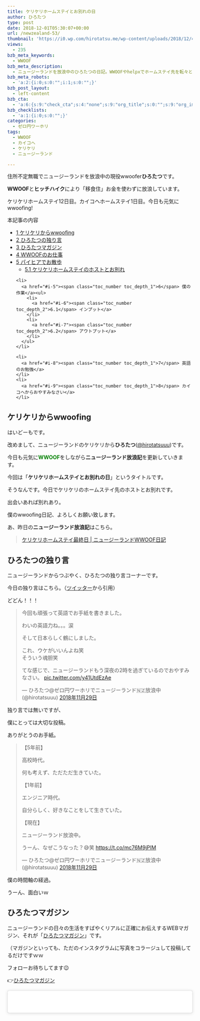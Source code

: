 ```yaml
---
title: ケリケリホームステイとお別れの日
author: ひろたつ
type: post
date: 2018-12-01T05:30:07+00:00
url: /newzealand-53/
thumbnail: 'https://i0.wp.com/hirotatsu.me/wp-content/uploads/2018/12/43f5a9fb56465eecb3e2775925dcede4.png?fit=304%2C171&ssl=1'
views:
  - 235
bzb_meta_keywords:
  - WWOOF
bzb_meta_description:
  - ニュージーランドを放浪中のひろたつの日記。WWOOFやhelpxでホームステイ先を転々とし、ヒッチハイクで移動する。今日も元気にwwoofing！
bzb_meta_robots:
  - 'a:2:{i:0;s:0:"";i:1;s:0:"";}'
bzb_post_layout:
  - left-content
bzb_cta:
  - 'a:6:{s:9:"check_cta";s:4:"none";s:9:"org_title";s:0:"";s:9:"org_image";s:0:"";s:11:"org_content";s:0:"";s:15:"org_button_text";s:0:"";s:14:"org_button_url";s:0:"";}'
bzb_checklists:
  - 'a:1:{i:0;s:0:"";}'
categories:
  - ゼロ円ワーホリ
tags:
  - WWOOF
  - カイコへ
  - ケリケリ
  - ニュージーランド

---
```

住所不定無職でニュージーランドを放浪中の現役wwoofer**ひろたつ**です。
  
**WWOOF**と**ヒッチハイク**により「移食住」お金を使わずに放浪しています。
  
ケリケリホームステイ12日目。カイコヘホームステイ1日目。今日も元気にwwoofing!

<!--more-->

<div id="toc_container" class="toc_transparent no_bullets">
  <p class="toc_title">
    本記事の内容
  </p>
  
  <ul class="toc_list">
    <li>
      <a href="#wwoofing"><span class="toc_number toc_depth_1">1</span> ケリケリからwwoofing</a>
    </li>
    <li>
      <a href="#i"><span class="toc_number toc_depth_1">2</span> ひろたつの独り言</a>
    </li>
    <li>
      <a href="#i-2"><span class="toc_number toc_depth_1">3</span> ひろたつマガジン</a>
    </li>
    <li>
      <a href="#WWOOF"><span class="toc_number toc_depth_1">4</span> WWOOFのお仕事</a>
    </li>
    <li>
      <a href="#i-3"><span class="toc_number toc_depth_1">5</span> パイヒアでお散歩</a><ul>
        <li>
          <a href="#i-4"><span class="toc_number toc_depth_2">5.1</span> ケリケリホームステイのホストとお別れ</a>
        </li>
      </ul>
    </li>
    
    <li>
      <a href="#i-5"><span class="toc_number toc_depth_1">6</span> 僕の作業</a><ul>
        <li>
          <a href="#i-6"><span class="toc_number toc_depth_2">6.1</span> インプット</a>
        </li>
        <li>
          <a href="#i-7"><span class="toc_number toc_depth_2">6.2</span> アウトプット</a>
        </li>
      </ul>
    </li>
    
    <li>
      <a href="#i-8"><span class="toc_number toc_depth_1">7</span> 英語のお勉強</a>
    </li>
    <li>
      <a href="#i-9"><span class="toc_number toc_depth_1">8</span> カイコヘからおやすみなさい</a>
    </li>
  </ul>
</div>

## <span id="wwoofing">ケリケリからwwoofing</span>

はいどーもです。
  
改めまして、ニュージーランドのケリケリから**ひろたつ**</a>(<a href="https://twitter.com/hirotatsuuu" rel="noopener" target="_blank">@hirotatsuuu</a>)です。
  
今日も元気に<span style="color: green; font-weight: bold;">WWOOF</span>をしながら**ニュージーランド放浪記**を更新していきます。

今回は「**ケリケリホームステイとお別れの日**」というタイトルです。

そうなんです。今日でケリケリのホームステイ先のホストとお別れです。
  
出会いあれば別れあり。

僕のwwoofing日記、よろしくお願い致します。

あ、昨日の**ニュージーランド放浪記**はこちら。

<blockquote class="wp-embedded-content" data-secret="carPpvk52S">
  <p>
    <a href="https://hirotatsu.me/newzealand-52/">ケリケリホームステイ最終日 | ニュージーランドWWOOF日記</a>
  </p>
</blockquote>

<iframe class="wp-embedded-content" sandbox="allow-scripts" security="restricted" style="position: absolute; clip: rect(1px, 1px, 1px, 1px);" src="https://hirotatsu.me/newzealand-52/embed/#?secret=carPpvk52S" data-secret="carPpvk52S" width="500" height="282" title="&#8220;ケリケリホームステイ最終日 | ニュージーランドWWOOF日記&#8221; &#8212; 世界のひろたつから" frameborder="0" marginwidth="0" marginheight="0" scrolling="no"></iframe>

## <span id="i">ひろたつの独り言</span>

ニュージーランドからつぶやく、ひろたつの独り言コーナーです。

今日の独り言はこちら。（<a href="https://twitter.com/hirotatsuuu" rel="noopener" target="_blank">ツイッター</a>から引用）

どどん！！！

<blockquote class="twitter-tweet" data-lang="ja">
  <p lang="ja" dir="ltr">
    今回も頑張って英語でお手紙を書きました。
  </p>
  
  <p>
    わいの英語力ね。。。涙
  </p>
  
  <p>
    そして日本らしく鶴にしました。
  </p>
  
  <p>
    これ、ウケがいいんよね笑<br />そういう魂胆笑
  </p>
  
  <p>
    てな感じで、ニュージーランドもう深夜の2時を過ぎているのでおやすみなさい。 <a href="https://t.co/y41UtdEzAe">pic.twitter.com/y41UtdEzAe</a>
  </p>
  
  <p>
    &mdash; ひろたつ@ゼロ円ワーホリでニュージーランド🇳🇿放浪中 (@hirotatsuuu) <a href="https://twitter.com/hirotatsuuu/status/1068129176366964737?ref_src=twsrc%5Etfw">2018年11月29日</a>
  </p>
</blockquote>



独り言では無いですが、
  
僕にとっては大切な投稿。
  
ありがとうのお手紙。

<blockquote class="twitter-tweet" data-lang="ja">
  <p lang="ja" dir="ltr">
    【5年前】
  </p>
  
  <p>
    高校時代。
  </p>
  
  <p>
    何も考えず、ただただ生きていた。
  </p>
  
  <p>
    【1年前】
  </p>
  
  <p>
    エンジニア時代。
  </p>
  
  <p>
    自分らしく、好きなことをして生きていた。
  </p>
  
  <p>
    【現在】
  </p>
  
  <p>
    ニュージーランド放浪中。
  </p>
  
  <p>
    うーん、なぜこうなった？😅笑 <a href="https://t.co/mc76M9jPIM">https://t.co/mc76M9jPIM</a>
  </p>
  
  <p>
    &mdash; ひろたつ@ゼロ円ワーホリでニュージーランド🇳🇿放浪中 (@hirotatsuuu) <a href="https://twitter.com/hirotatsuuu/status/1068134755374313472?ref_src=twsrc%5Etfw">2018年11月29日</a>
  </p>
</blockquote>



僕の時間軸の経過。
  
うーん、面白いｗ

## <span id="i-2">ひろたつマガジン</span>

ニュージーランドの日々の生活をすばやくリアルに正確にお伝えするWEBマガジン、それが「<a href="https://www.instagram.com/hirotatsu_mag" rel="noopener" target="_blank">ひろたつマガジン</a>」です。
  
（マガジンといっても、ただのインスタグラムに写真をコラージュして投稿してるだけですｗｗ

フォローお待ちしてます😉
  
👉<a href="https://www.instagram.com/hirotatsu_mag" rel="noopener" target="_blank">ひろたつマガジン</a>

<blockquote class="instagram-media" data-instgrm-permalink="https://www.instagram.com/p/Bq4XqsoAj3l/?utm_source=ig_embed&utm_medium=loading" data-instgrm-version="12" style=" background:#FFF; border:0; border-radius:3px; box-shadow:0 0 1px 0 rgba(0,0,0,0.5),0 1px 10px 0 rgba(0,0,0,0.15); margin: 1px; max-width:540px; min-width:326px; padding:0; width:99.375%; width:-webkit-calc(100% - 2px); width:calc(100% - 2px);">
  <div style="padding:16px;">
    <a href="https://www.instagram.com/p/Bq4XqsoAj3l/?utm_source=ig_embed&utm_medium=loading" style=" background:#FFFFFF; line-height:0; padding:0 0; text-align:center; text-decoration:none; width:100%;" target="_blank"> </p> 
    
    <div style=" display: flex; flex-direction: row; align-items: center;">
      <div style="background-color: #F4F4F4; border-radius: 50%; flex-grow: 0; height: 40px; margin-right: 14px; width: 40px;">
      </div>
      
      <div style="display: flex; flex-direction: column; flex-grow: 1; justify-content: center;">
        <div style=" background-color: #F4F4F4; border-radius: 4px; flex-grow: 0; height: 14px; margin-bottom: 6px; width: 100px;">
        </div>
        
        <div style=" background-color: #F4F4F4; border-radius: 4px; flex-grow: 0; height: 14px; width: 60px;">
        </div>
      </div>
    </div>
    
    <div style="padding: 19% 0;">
    </div>
    
    <div style="display:block; height:50px; margin:0 auto 12px; width:50px;">
      <svg width="50px" height="50px" viewBox="0 0 60 60" version="1.1" xmlns="https://www.w3.org/2000/svg" xmlns:xlink="https://www.w3.org/1999/xlink"><g stroke="none" stroke-width="1" fill="none" fill-rule="evenodd"><g transform="translate(-511.000000, -20.000000)" fill="#000000"><g><path d="M556.869,30.41 C554.814,30.41 553.148,32.076 553.148,34.131 C553.148,36.186 554.814,37.852 556.869,37.852 C558.924,37.852 560.59,36.186 560.59,34.131 C560.59,32.076 558.924,30.41 556.869,30.41 M541,60.657 C535.114,60.657 530.342,55.887 530.342,50 C530.342,44.114 535.114,39.342 541,39.342 C546.887,39.342 551.658,44.114 551.658,50 C551.658,55.887 546.887,60.657 541,60.657 M541,33.886 C532.1,33.886 524.886,41.1 524.886,50 C524.886,58.899 532.1,66.113 541,66.113 C549.9,66.113 557.115,58.899 557.115,50 C557.115,41.1 549.9,33.886 541,33.886 M565.378,62.101 C565.244,65.022 564.756,66.606 564.346,67.663 C563.803,69.06 563.154,70.057 562.106,71.106 C561.058,72.155 560.06,72.803 558.662,73.347 C557.607,73.757 556.021,74.244 553.102,74.378 C549.944,74.521 548.997,74.552 541,74.552 C533.003,74.552 532.056,74.521 528.898,74.378 C525.979,74.244 524.393,73.757 523.338,73.347 C521.94,72.803 520.942,72.155 519.894,71.106 C518.846,70.057 518.197,69.06 517.654,67.663 C517.244,66.606 516.755,65.022 516.623,62.101 C516.479,58.943 516.448,57.996 516.448,50 C516.448,42.003 516.479,41.056 516.623,37.899 C516.755,34.978 517.244,33.391 517.654,32.338 C518.197,30.938 518.846,29.942 519.894,28.894 C520.942,27.846 521.94,27.196 523.338,26.654 C524.393,26.244 525.979,25.756 528.898,25.623 C532.057,25.479 533.004,25.448 541,25.448 C548.997,25.448 549.943,25.479 553.102,25.623 C556.021,25.756 557.607,26.244 558.662,26.654 C560.06,27.196 561.058,27.846 562.106,28.894 C563.154,29.942 563.803,30.938 564.346,32.338 C564.756,33.391 565.244,34.978 565.378,37.899 C565.522,41.056 565.552,42.003 565.552,50 C565.552,57.996 565.522,58.943 565.378,62.101 M570.82,37.631 C570.674,34.438 570.167,32.258 569.425,30.349 C568.659,28.377 567.633,26.702 565.965,25.035 C564.297,23.368 562.623,22.342 560.652,21.575 C558.743,20.834 556.562,20.326 553.369,20.18 C550.169,20.033 549.148,20 541,20 C532.853,20 531.831,20.033 528.631,20.18 C525.438,20.326 523.257,20.834 521.349,21.575 C519.376,22.342 517.703,23.368 516.035,25.035 C514.368,26.702 513.342,28.377 512.574,30.349 C511.834,32.258 511.326,34.438 511.181,37.631 C511.035,40.831 511,41.851 511,50 C511,58.147 511.035,59.17 511.181,62.369 C511.326,65.562 511.834,67.743 512.574,69.651 C513.342,71.625 514.368,73.296 516.035,74.965 C517.703,76.634 519.376,77.658 521.349,78.425 C523.257,79.167 525.438,79.673 528.631,79.82 C531.831,79.965 532.853,80.001 541,80.001 C549.148,80.001 550.169,79.965 553.369,79.82 C556.562,79.673 558.743,79.167 560.652,78.425 C562.623,77.658 564.297,76.634 565.965,74.965 C567.633,73.296 568.659,71.625 569.425,69.651 C570.167,67.743 570.674,65.562 570.82,62.369 C570.966,59.17 571,58.147 571,50 C571,41.851 570.966,40.831 570.82,37.631"></path></g></g></g></svg>
    </div>
    
    <div style="padding-top: 8px;">
      <div style=" color:#3897f0; font-family:Arial,sans-serif; font-size:14px; font-style:normal; font-weight:550; line-height:18px;">
        View this post on Instagram
      </div>
    </div>
    
    <div style="padding: 12.5% 0;">
    </div>
    
    <div style="display: flex; flex-direction: row; margin-bottom: 14px; align-items: center;">
      <div>
        <div style="background-color: #F4F4F4; border-radius: 50%; height: 12.5px; width: 12.5px; transform: translateX(0px) translateY(7px);">
        </div>
        
        <div style="background-color: #F4F4F4; height: 12.5px; transform: rotate(-45deg) translateX(3px) translateY(1px); width: 12.5px; flex-grow: 0; margin-right: 14px; margin-left: 2px;">
        </div>
        
        <div style="background-color: #F4F4F4; border-radius: 50%; height: 12.5px; width: 12.5px; transform: translateX(9px) translateY(-18px);">
        </div>
      </div>
      
      <div style="margin-left: 8px;">
        <div style=" background-color: #F4F4F4; border-radius: 50%; flex-grow: 0; height: 20px; width: 20px;">
        </div>
        
        <div style=" width: 0; height: 0; border-top: 2px solid transparent; border-left: 6px solid #f4f4f4; border-bottom: 2px solid transparent; transform: translateX(16px) translateY(-4px) rotate(30deg)">
        </div>
      </div>
      
      <div style="margin-left: auto;">
        <div style=" width: 0px; border-top: 8px solid #F4F4F4; border-right: 8px solid transparent; transform: translateY(16px);">
        </div>
        
        <div style=" background-color: #F4F4F4; flex-grow: 0; height: 12px; width: 16px; transform: translateY(-4px);">
        </div>
        
        <div style=" width: 0; height: 0; border-top: 8px solid #F4F4F4; border-left: 8px solid transparent; transform: translateY(-4px) translateX(8px);">
        </div>
      </div>
    </div>
    
    <div style="display: flex; flex-direction: column; flex-grow: 1; justify-content: center; margin-bottom: 24px;">
      <div style=" background-color: #F4F4F4; border-radius: 4px; flex-grow: 0; height: 14px; margin-bottom: 6px; width: 224px;">
      </div>
      
      <div style=" background-color: #F4F4F4; border-radius: 4px; flex-grow: 0; height: 14px; width: 144px;">
      </div>
    </div>
    
    <p>
      </a>
    </p>
    
    <p style=" color:#c9c8cd; font-family:Arial,sans-serif; font-size:14px; line-height:17px; margin-bottom:0; margin-top:8px; overflow:hidden; padding:8px 0 7px; text-align:center; text-overflow:ellipsis; white-space:nowrap;">
      <a href="https://www.instagram.com/p/Bq4XqsoAj3l/?utm_source=ig_embed&utm_medium=loading" style=" color:#c9c8cd; font-family:Arial,sans-serif; font-size:14px; font-style:normal; font-weight:normal; line-height:17px; text-decoration:none;" target="_blank">ひろたつマガジンさん(@hirotatsu_mag)がシェアした投稿</a> &#8211; <time style=" font-family:Arial,sans-serif; font-size:14px; line-height:17px;" datetime="2018-12-02T09:59:05+00:00">2018年12月月2日午前1時59分PST</time>
    </p></div> </blockquote> 
    
    <p>
    </p>
    
    <h2>
      <span id="WWOOF">WWOOFのお仕事</span>
    </h2>
    
    <blockquote class="twitter-tweet" data-lang="ja">
      <p lang="ja" dir="ltr">
        昨日のWWOOFのお仕事
      </p>
      
      <p>
        &#8211; ペンキ塗り
      </p>
      
      <p>
        寝落ちしたので昨日のやつです&#8230;😅
      </p>
      
      <p>
        午前中はパイヒアというところを散歩して、午後からペンキ塗ってました。
      </p>
      
      <p>
        ホストからは「ITエンジニア辞めてペンキ職人になりなさい」って言われました。
      </p>
      
      <p>
        なんかセンスあったみたいです。
      </p>
      
      <p>
        今後は、ペンキ職人のひろたつで😉
      </p>
      
      <p>
        &mdash; ひろたつ@ゼロ円ワーホリでニュージーランド🇳🇿放浪中 (@hirotatsuuu) <a href="https://twitter.com/hirotatsuuu/status/1068697359960272896?ref_src=twsrc%5Etfw">2018年12月1日</a>
      </p>
    </blockquote>
    
    <p>
    </p>
    
    <p>
      WWOOFのお仕事はペンキ塗りでした。<br /> そして「ペンキ職人」に任命されました。
    </p>
    
    <p>
      ITエンジニアのひろたつ改め、ペンキ職人のひろたつです。<br /> 以後よろしくです！笑
    </p>
    
    <h2>
      <span id="i-3">パイヒアでお散歩</span>
    </h2>
    
    <blockquote class="instagram-media" data-instgrm-permalink="https://www.instagram.com/p/Bq04sPUAHGO/?utm_source=ig_embed&utm_medium=loading" data-instgrm-version="12" style=" background:#FFF; border:0; border-radius:3px; box-shadow:0 0 1px 0 rgba(0,0,0,0.5),0 1px 10px 0 rgba(0,0,0,0.15); margin: 1px; max-width:540px; min-width:326px; padding:0; width:99.375%; width:-webkit-calc(100% - 2px); width:calc(100% - 2px);">
      <div style="padding:16px;">
        <a href="https://www.instagram.com/p/Bq04sPUAHGO/?utm_source=ig_embed&utm_medium=loading" style=" background:#FFFFFF; line-height:0; padding:0 0; text-align:center; text-decoration:none; width:100%;" target="_blank"> </p> 
        
        <div style=" display: flex; flex-direction: row; align-items: center;">
          <div style="background-color: #F4F4F4; border-radius: 50%; flex-grow: 0; height: 40px; margin-right: 14px; width: 40px;">
          </div>
          
          <div style="display: flex; flex-direction: column; flex-grow: 1; justify-content: center;">
            <div style=" background-color: #F4F4F4; border-radius: 4px; flex-grow: 0; height: 14px; margin-bottom: 6px; width: 100px;">
            </div>
            
            <div style=" background-color: #F4F4F4; border-radius: 4px; flex-grow: 0; height: 14px; width: 60px;">
            </div>
          </div>
        </div>
        
        <div style="padding: 19% 0;">
        </div>
        
        <div style="display:block; height:50px; margin:0 auto 12px; width:50px;">
          <svg width="50px" height="50px" viewBox="0 0 60 60" version="1.1" xmlns="https://www.w3.org/2000/svg" xmlns:xlink="https://www.w3.org/1999/xlink"><g stroke="none" stroke-width="1" fill="none" fill-rule="evenodd"><g transform="translate(-511.000000, -20.000000)" fill="#000000"><g><path d="M556.869,30.41 C554.814,30.41 553.148,32.076 553.148,34.131 C553.148,36.186 554.814,37.852 556.869,37.852 C558.924,37.852 560.59,36.186 560.59,34.131 C560.59,32.076 558.924,30.41 556.869,30.41 M541,60.657 C535.114,60.657 530.342,55.887 530.342,50 C530.342,44.114 535.114,39.342 541,39.342 C546.887,39.342 551.658,44.114 551.658,50 C551.658,55.887 546.887,60.657 541,60.657 M541,33.886 C532.1,33.886 524.886,41.1 524.886,50 C524.886,58.899 532.1,66.113 541,66.113 C549.9,66.113 557.115,58.899 557.115,50 C557.115,41.1 549.9,33.886 541,33.886 M565.378,62.101 C565.244,65.022 564.756,66.606 564.346,67.663 C563.803,69.06 563.154,70.057 562.106,71.106 C561.058,72.155 560.06,72.803 558.662,73.347 C557.607,73.757 556.021,74.244 553.102,74.378 C549.944,74.521 548.997,74.552 541,74.552 C533.003,74.552 532.056,74.521 528.898,74.378 C525.979,74.244 524.393,73.757 523.338,73.347 C521.94,72.803 520.942,72.155 519.894,71.106 C518.846,70.057 518.197,69.06 517.654,67.663 C517.244,66.606 516.755,65.022 516.623,62.101 C516.479,58.943 516.448,57.996 516.448,50 C516.448,42.003 516.479,41.056 516.623,37.899 C516.755,34.978 517.244,33.391 517.654,32.338 C518.197,30.938 518.846,29.942 519.894,28.894 C520.942,27.846 521.94,27.196 523.338,26.654 C524.393,26.244 525.979,25.756 528.898,25.623 C532.057,25.479 533.004,25.448 541,25.448 C548.997,25.448 549.943,25.479 553.102,25.623 C556.021,25.756 557.607,26.244 558.662,26.654 C560.06,27.196 561.058,27.846 562.106,28.894 C563.154,29.942 563.803,30.938 564.346,32.338 C564.756,33.391 565.244,34.978 565.378,37.899 C565.522,41.056 565.552,42.003 565.552,50 C565.552,57.996 565.522,58.943 565.378,62.101 M570.82,37.631 C570.674,34.438 570.167,32.258 569.425,30.349 C568.659,28.377 567.633,26.702 565.965,25.035 C564.297,23.368 562.623,22.342 560.652,21.575 C558.743,20.834 556.562,20.326 553.369,20.18 C550.169,20.033 549.148,20 541,20 C532.853,20 531.831,20.033 528.631,20.18 C525.438,20.326 523.257,20.834 521.349,21.575 C519.376,22.342 517.703,23.368 516.035,25.035 C514.368,26.702 513.342,28.377 512.574,30.349 C511.834,32.258 511.326,34.438 511.181,37.631 C511.035,40.831 511,41.851 511,50 C511,58.147 511.035,59.17 511.181,62.369 C511.326,65.562 511.834,67.743 512.574,69.651 C513.342,71.625 514.368,73.296 516.035,74.965 C517.703,76.634 519.376,77.658 521.349,78.425 C523.257,79.167 525.438,79.673 528.631,79.82 C531.831,79.965 532.853,80.001 541,80.001 C549.148,80.001 550.169,79.965 553.369,79.82 C556.562,79.673 558.743,79.167 560.652,78.425 C562.623,77.658 564.297,76.634 565.965,74.965 C567.633,73.296 568.659,71.625 569.425,69.651 C570.167,67.743 570.674,65.562 570.82,62.369 C570.966,59.17 571,58.147 571,50 C571,41.851 570.966,40.831 570.82,37.631"></path></g></g></g></svg>
        </div>
        
        <div style="padding-top: 8px;">
          <div style=" color:#3897f0; font-family:Arial,sans-serif; font-size:14px; font-style:normal; font-weight:550; line-height:18px;">
            View this post on Instagram
          </div>
        </div>
        
        <div style="padding: 12.5% 0;">
        </div>
        
        <div style="display: flex; flex-direction: row; margin-bottom: 14px; align-items: center;">
          <div>
            <div style="background-color: #F4F4F4; border-radius: 50%; height: 12.5px; width: 12.5px; transform: translateX(0px) translateY(7px);">
            </div>
            
            <div style="background-color: #F4F4F4; height: 12.5px; transform: rotate(-45deg) translateX(3px) translateY(1px); width: 12.5px; flex-grow: 0; margin-right: 14px; margin-left: 2px;">
            </div>
            
            <div style="background-color: #F4F4F4; border-radius: 50%; height: 12.5px; width: 12.5px; transform: translateX(9px) translateY(-18px);">
            </div>
          </div>
          
          <div style="margin-left: 8px;">
            <div style=" background-color: #F4F4F4; border-radius: 50%; flex-grow: 0; height: 20px; width: 20px;">
            </div>
            
            <div style=" width: 0; height: 0; border-top: 2px solid transparent; border-left: 6px solid #f4f4f4; border-bottom: 2px solid transparent; transform: translateX(16px) translateY(-4px) rotate(30deg)">
            </div>
          </div>
          
          <div style="margin-left: auto;">
            <div style=" width: 0px; border-top: 8px solid #F4F4F4; border-right: 8px solid transparent; transform: translateY(16px);">
            </div>
            
            <div style=" background-color: #F4F4F4; flex-grow: 0; height: 12px; width: 16px; transform: translateY(-4px);">
            </div>
            
            <div style=" width: 0; height: 0; border-top: 8px solid #F4F4F4; border-left: 8px solid transparent; transform: translateY(-4px) translateX(8px);">
            </div>
          </div>
        </div>
        
        <div style="display: flex; flex-direction: column; flex-grow: 1; justify-content: center; margin-bottom: 24px;">
          <div style=" background-color: #F4F4F4; border-radius: 4px; flex-grow: 0; height: 14px; margin-bottom: 6px; width: 224px;">
          </div>
          
          <div style=" background-color: #F4F4F4; border-radius: 4px; flex-grow: 0; height: 14px; width: 144px;">
          </div>
        </div>
        
        <p>
          </a>
        </p>
        
        <p style=" color:#c9c8cd; font-family:Arial,sans-serif; font-size:14px; line-height:17px; margin-bottom:0; margin-top:8px; overflow:hidden; padding:8px 0 7px; text-align:center; text-overflow:ellipsis; white-space:nowrap;">
          <a href="https://www.instagram.com/p/Bq04sPUAHGO/?utm_source=ig_embed&utm_medium=loading" style=" color:#c9c8cd; font-family:Arial,sans-serif; font-size:14px; font-style:normal; font-weight:normal; line-height:17px; text-decoration:none;" target="_blank">ひろたつマガジンさん(@hirotatsu_mag)がシェアした投稿</a> &#8211; <time style=" font-family:Arial,sans-serif; font-size:14px; line-height:17px;" datetime="2018-12-01T01:30:41+00:00">2018年11月月30日午後5時30分PST</time>
        </p></div> </blockquote> 
        
        <p>
        </p>
        
        <p>
          午前中はパイヒアというところでお散歩をしていました。<br /> とてものどかな街。<br /> ツーリストがおおく訪れる街だそうです。<br /> 確かに、整備されてるし、ホステルも多いし、バックパッカーもたくさん見かけました！
        </p>
        
        <h3>
          <span id="i-4">ケリケリホームステイのホストとお別れ</span>
        </h3>
        
        <p>
          本日でケリケリホームステイのホストとはお別れです。<br /> 約10日間ですね。ありがとうございました。
        </p>
        
        <p>
          振り返ると、優しさをいただきすぎた。。<br /> どんだけ優しいんだよ〜って感じでした😅<br /> その優しさに甘えっぱなしで、、すいません😅<br /> 色んな所に連れて行ってくれたし、色んなお仕事をさせてくれて、成長できたと思います！<br /> また、会いに行きたい。
        </p>
        
        <h2>
          <span id="i-5">僕の作業</span>
        </h2>
        
        <p>
          本日、僕が行ったインプットやアウトプット、その他諸々をシェアします。<br /> （遊んでばっかりじゃないですよってことを伝えるために、、、
        </p>
        
        <p>
          何かの参考になればと思います。
        </p>
        
        <h3>
          <span id="i-6">インプット</span>
        </h3>
        
        <p>
          なし！
        </p>
        
        <p>
          本日はこれと言ってないですｗ
        </p>
        
        <p>
          インプットする時間が無かったｗ<br /> 朝早くから出発→午前中は散歩→午後はペンキ塗り→新しいホームステイへ→即寝落ち<br /> だったのでｗ
        </p>
        
        <h3>
          <span id="i-7">アウトプット</span>
        </h3>
        
        <ul>
          <li>
            ツイート 1件
          </li>
          <li>
            インスタ 5件
          </li>
          <li>
            ブログ 1件
          </li>
        </ul>
        
        <p>
          うーん、このブログを書いてるのが次の日なのでそのアウトプットをここに入れるのはどうなんだろうということで、正直に書きます！
        </p>
        
        <ul>
          <li>
            ツイート 1件
          </li>
          <li>
            インスタ 0件
          </li>
          <li>
            ブログ 0件
          </li>
        </ul>
        
        <p>
          これはひどいｗｗ
        </p>
        
        <p>
          インプットもアウトプットも本日は全くしてませんｗｗ<br /> まぁ、実際しょうがない日でしたね😅うん。笑
        </p>
        
        <h2>
          <span id="i-8">英語のお勉強</span>
        </h2>
        
        <p>
          ここでは、毎日僕が新しく覚えた英語を3つご紹介します。<br /> 僕の英語力の低さが露呈しますが、、しゃーなしｗ
        </p>
        
        <ul>
          <li>
            wheelbarrow 手押し車
          </li>
          <li>
            welfare 福祉
          </li>
          <li>
            home care worker ホームヘルパー
          </li>
        </ul>
        
        <p>
          1つ目は、普通にWWOOFをしていると永遠と触れ合う単語ですね。
        </p>
        
        <h2>
          <span id="i-9">カイコヘからおやすみなさい</span>
        </h2>
        
        <p>
          本日のWWOOFな一日はいかがだったでしょうか。
        </p>
        
        <p>
          本日から「ケリケリ→カイコヘ」です。<br /> よろしくです！！！
        </p>
        
        <p>
          ワーホリや留学を考えてる人、WWOOFやhelpx,workawayを使ってホームステイをしようと考えてる人、お金を使わずに海外に長期滞在しようと考えてる人へ、何かの参考になれば幸いです。
        </p>
        
        <p>
          以上、<span style="color: blue; font-weight: bold;">住所不定無職でニュージーランドを放浪</span>しながらケリケリでwwoofingをしている<strong>ひろたつ</strong></a>(<a href="https://twitter.com/hirotatsuuu" rel="noopener" target="_blank">@hirotatsuuu</a>)の一日でした。
        </p>
        
        <p>
          最後まで読んでくださり、ありがとうございました。<br /> 僕のニュージーランド放浪はこれからも続きます。<br /> なので、明日の<strong>ニュージーランド放浪記</strong>もぜひ見てくださいな〜<br /> コメント等もお待ちしてます😉
        </p>
        
        <hr />
        
        <p>
          「世界のひろたつから」では、ニュージーランド放浪記以外にも様々な記事を公開しています。<br /> 興味がありましたら、何かの参考にしてください。
        </p>
        
        <p>
          僕がニュージーランドを放浪している理由は<strong>英語</strong>のためです。
        </p>
        
        <blockquote class="wp-embedded-content" data-secret="GHDBQ30uuZ">
          <p>
            <a href="https://hirotatsu.me/why-english-speaking/">なぜ僕が英語を喋れるようになりたいのか？</a>
          </p>
        </blockquote>
        
        <p>
          <iframe class="wp-embedded-content" sandbox="allow-scripts" security="restricted" style="position: absolute; clip: rect(1px, 1px, 1px, 1px);" src="https://hirotatsu.me/why-english-speaking/embed/#?secret=GHDBQ30uuZ" data-secret="GHDBQ30uuZ" width="500" height="282" title="&#8220;なぜ僕が英語を喋れるようになりたいのか？&#8221; &#8212; 世界のひろたつから" frameborder="0" marginwidth="0" marginheight="0" scrolling="no"></iframe>
        </p>
        
        <p>
          WWOOFってなーに？という方はこちらの記事をチェック。
        </p>
        
        <blockquote class="wp-embedded-content" data-secret="pWHOU8fInA">
          <p>
            <a href="https://hirotatsu.me/wwoof-nz/">ニュージーランドでWWOOFを使ってホームステイしてみた</a>
          </p>
        </blockquote>
        
        <p>
          <iframe class="wp-embedded-content" sandbox="allow-scripts" security="restricted" style="position: absolute; clip: rect(1px, 1px, 1px, 1px);" src="https://hirotatsu.me/wwoof-nz/embed/#?secret=pWHOU8fInA" data-secret="pWHOU8fInA" width="500" height="282" title="&#8220;ニュージーランドでWWOOFを使ってホームステイしてみた&#8221; &#8212; 世界のひろたつから" frameborder="0" marginwidth="0" marginheight="0" scrolling="no"></iframe>
        </p>
        
        <div style="font-size: 0px; height: 0px; line-height: 0px; margin: 0; padding: 0; clear: both;">
        </div>
